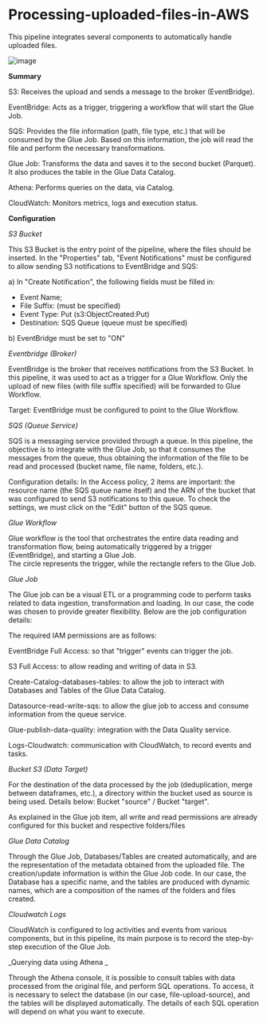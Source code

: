 # Processing-uploaded-files-in-AWS
This pipeline integrates several components to automatically handle uploaded files.

![image](https://github.com/user-attachments/assets/fce59c38-d759-43d3-9bed-2aeb0c5b9f73)

**Summary**

S3: Receives the upload and sends a message to the broker (EventBridge).

EventBridge: Acts as a trigger, triggering a workflow that will start the Glue Job.

SQS: Provides the file information (path, file type, etc.) that will be consumed by the Glue Job. Based on this information, the job will read the file and perform the necessary transformations.

Glue Job: Transforms the data and saves it to the second bucket (Parquet). It also produces the table in the Glue Data Catalog.

Athena: Performs queries on the data, via Catalog.

CloudWatch: Monitors metrics, logs and execution status.


**Configuration**

_S3 Bucket_

This S3 Bucket is the entry point of the pipeline, where the files should be inserted. 
In the "Properties" tab, "Event Notifications" must be configured to allow sending S3 notifications to EventBridge and SQS:

a) In "Create Notification", the following fields must be filled in: 
- Event Name; 
- File Suffix: (must be specified) 
- Event Type: Put (s3:ObjectCreated:Put) 
- Destination: SQS Queue (queue must be specified)

b) EventBridge must be set to "ON" 


_Eventbridge (Broker)_ 

EventBridge is the broker that receives notifications from the S3 Bucket. In this pipeline, it was used to act as a trigger for a Glue Workflow. 
Only the upload of new files (with file suffix specified) will be forwarded to Glue Workflow.

Target: EventBridge must be configured to point to the Glue Workflow.


_SQS (Queue Service)_

SQS is a messaging service provided through a queue. In this pipeline, the objective is to integrate with the Glue Job, so that it consumes the messages from the queue, thus obtaining the information of the file to be read and processed (bucket name, file name, folders, etc.). 

Configuration details: 
In the Access policy, 2 items are important: the resource name (the SQS queue name itself) and the ARN of the bucket that was configured to send S3 notifications to this queue. To check the settings, we must click on the "Edit" button of the SQS queue. 


_Glue Workflow_

Glue workflow is the tool that orchestrates the entire data reading and transformation flow, being automatically triggered by a trigger (EventBridge), and starting a Glue Job.  
The circle represents the trigger, while the rectangle refers to the Glue Job.


_Glue Job_

The Glue job can be a visual ETL or a programming code to perform tasks related to data ingestion, transformation and loading. In our case, the code was chosen to provide greater flexibility. Below are the job configuration details:

  The required IAM permissions are as follows:
  
  EventBridge Full Access: so that "trigger" events can trigger the job.
  
  S3 Full Access: to allow reading and writing of data in S3.
  
  Create-Catalog-databases-tables: to allow the job to interact with Databases and Tables of the Glue Data Catalog. 
  
  Datasource-read-write-sqs: to allow the glue job to access and consume information from the queue service. 
  
  Glue-publish-data-quality: integration with the Data Quality service. 
  
  Logs-Cloudwatch: communication with CloudWatch, to record events and tasks. 


_Bucket S3 (Data Target)_

For the destination of the data processed by the job (deduplication, merge between dataframes, etc.), a directory within the bucket used as source is being used. Details below: 
Bucket "source" / Bucket "target".

As explained in the Glue job item, all write and read permissions are already configured for this bucket and respective folders/files 


_Glue Data Catalog_

Through the Glue Job, Databases/Tables are created automatically, and are the representation of the metadata obtained from the uploaded file. 
The creation/update information is within the Glue Job code. 
In our case, the Database has a specific name, and the tables are produced with dynamic names, which are a composition of the names of the folders and files created.


_Cloudwatch Logs_

CloudWatch is configured to log activities and events from various components, but in this pipeline, its main purpose is to record the step-by-step execution of the Glue Job. 


_Querying data using Athena _

Through the Athena console, it is possible to consult tables with data processed from the original file, and perform SQL operations. 
To access, it is necessary to select the database (in our case, file-upload-source), and the tables will be displayed automatically. 
The details of each SQL operation will depend on what you want to execute.
